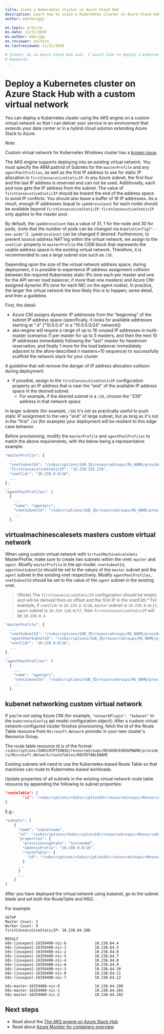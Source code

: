 ```yaml
---
title: Scale a Kubernetes cluster on Azure Stack Hub 
description: Learn how to scale a Kubernetes cluster on Azure Stack Hub.
author: mattbriggs

ms.topic: article
ms.date: 11/21/2019
ms.author: mabrigg
ms.reviewer: waltero
ms.lastreviewed: 11/21/2019

# Intent: As an Azure Stack Hub user, I would like to deploy a Kubernetes cluster using the AKS engine on a custom virtual network so that I can deliver my service in an environment that extends my data center or in a hybrid cloud solution with my cluster in Azure Stack and Azure.
# Keywords: 
---
```


# Deploy a Kubernetes cluster on Azure Stack Hub with a custom virtual network

You can deploy a Kubernetes cluster using the AKS engine on a custom virtual network so that I can deliver your service in an environment that extends your data center or in a hybrid cloud solution extending Azure Stack to Azure.

> [!Note]  
> Custom virtual network for Kubernetes Windows cluster has a [known issue](https://github.com/Azure/aks-engine/issues/371).

The AKS engine supports deploying into an existing virtual network. You must specify the ARM path/id of Subnets for the `masterProfile` and  any `agentPoolProfiles`, as well as the first IP address to use for static IP allocation in `firstConsecutiveStaticIP`. In any Azure subnet, the first four and the last IP address is reserved and can not be used. Additionally, each pod now gets the IP address from the subnet. The value of `firstConsecutiveStaticIP` should be toward the end of the address space to avoid IP conflicts. You should also leave a buffer of 16 IP addresses. As a result, enough IP addresses (equal to `ipAddressCount` for each node) should be available beyond `firstConsecutiveStaticIP`. `firstConsecutiveStaticIP` only applies to the master pool. 

By default, the `ipAddressCount` has a value of 31, 1 for the node and 30 for pods, (note that the number of pods can be changed via `KubeletConfig["--max-pods"]`). `ipAddressCount` can be changed if desired. Furthermore, to prevent source address NAT'ing within the virtual network, we assign to the `vnetCidr` property in `masterProfile` the CIDR block that represents the usable address space in the existing virtual network. Therefore, it is recommended to use a large subnet size such as `/16`.

Depending upon the size of the virtual network address space, during deployment, it is possible to experience IP address assignment collision between the required Kubernetes static IPs (one each per master and one for the API server load balancer, if more than one masters) and Azure CNI-assigned dynamic IPs (one for each NIC on the agent nodes). In practice, the larger the virtual network the less likely this is to happen; some detail, and then a guideline.

First, the detail:

- Azure CNI assigns dynamic IP addresses from the "beginning" of the subnet IP address space (specifically, it looks for available addresses starting at ".4" ["10.0.0.4" in a "10.0.0.0/24" network])
- aks-engine will require a range of up to 16 unused IP addresses in multi-master scenarios (1 per master for up to 5 masters, and then the next 10 IP addresses immediately following the "last" master for headroom reservation, and finally 1 more for the load balancer immediately adjacent to the afore-described _n_ masters+10 sequence) to successfully scaffold the network stack for your cluster

A guideline that will remove the danger of IP address allocation collision during deployment:

- If possible, assign to the `firstConsecutiveStaticIP` configuration property an IP address that is near the "end" of the available IP address space in the desired  subnet.
  - For example, if the desired subnet is a `/24`, choose the "239" address in that network space

In larger subnets (for example, `/16`) it's not as practically useful to push static IP assignment to the very "end" of large subnet, but as long as it's not in the "first" `/24` (for example) your deployment will be resilient to this edge case behavior.

Before provisioning, modify the `masterProfile` and `agentPoolProfiles` to match the above requirements, with the below being a representative example:

```js
"masterProfile": {
  ...
  "vnetSubnetId": "/subscriptions/SUB_ID/resourceGroups/RG_NAME/providers/Microsoft.Network/virtualNetworks/VNET_NAME/subnets/MASTER_SUBNET_NAME",
  "firstConsecutiveStaticIP": "10.239.255.239",
  "vnetCidr": "10.239.0.0/16",
  ...
},
...
"agentPoolProfiles": [
  {
    ...
    "name": "agentpri",
    "vnetSubnetId": "/subscriptions/SUB_ID/resourceGroups/RG_NAME/providers/Microsoft.Network/virtualNetworks/VNET_NAME/subnets/AGENT_SUBNET_NAME",
    ...
  },
```

## virtualmachinescalesets masters custom virtual network

When using custom virtual network with `VirtualMachineScaleSets` MasterProfile, make sure to create two subnets within the vnet: `master` and `agent`.
Modify `masterProfile` in the api model, `vnetSubnetId`, `agentVnetSubnetId` should be set to the values of the `master` subnet and the `agent` subnet in the existing vnet respectively.
Modify `agentPoolProfiles`, `vnetSubnetId` should be set to the value of the `agent` subnet in the existing vnet.

> ![Note]
> The `firstConsecutiveStaticIP` configuration should be empty and will be derived from an offset and the first IP in the vnetCidr.*
For example, if `vnetCidr` is `10.239.0.0/16`, `master` subnet is `10.239.0.0/17`, `agent` subnet is `10.239.128.0/17`, then `firstConsecutiveStaticIP` will be `10.239.0.4`.

```js
"masterProfile": {
  ...
  "vnetSubnetId": "/subscriptions/SUB_ID/resourceGroups/RG_NAME/providers/Microsoft.Network/virtualNetworks/VNET_NAME/subnets/MASTER_SUBNET_NAME",
  "agentVnetSubnetId": "/subscriptions/SUB_ID/resourceGroups/RG_NAME/providers/Microsoft.Network/virtualNetworks/VNET_NAME/subnets/AGENT_SUBNET_NAME",
  "vnetCidr": "10.239.0.0/16",
  ...
},
...
"agentPoolProfiles": [
  {
    ...
    "name": "agentpri",
    "vnetSubnetId": "/subscriptions/SUB_ID/resourceGroups/RG_NAME/providers/Microsoft.Network/virtualNetworks/VNET_NAME/subnets/AGENT_SUBNET_NAME",
    ...
  },
```

## kubenet networking custom virtual network

If you're *not* using Azure CNI (for example, `"networkPlugin": "kubenet"` in the `kubernetesConfig` api model configuration object): After a custom virtual network-configured cluster finishes provisioning, fetch the id of the Route Table resource from `Microsoft.Network` provider in your new cluster's Resource Group.

The route table resource id is of the format: `/subscriptions/SUBSCRIPTIONID/resourceGroups/RESOURCEGROUPNAME/providers/Microsoft.Network/routeTables/ROUTETABLENAME`

Existing subnets will need to use the Kubernetes-based Route Table so that machines can route to Kubernetes-based workloads.

Update properties of all subnets in the existing virtual network route table resource by appending the following to subnet properties:

```json
"routeTable": {
        "id": "/subscriptions/<SubscriptionId>/resourceGroups/<ResourceGroupName>/providers/Microsoft.Network/routeTables/k8s-master-<SOMEID>-routetable>"
}
```

E.g.:

```js
"subnets": [
    {
      "name": "subnetname",
      "id": "/subscriptions/<SubscriptionId>/resourceGroups/<ResourceGroupName>/providers/Microsoft.Network/virtualNetworks/<VirtualNetworkName>/subnets/<SubnetName>",
      "properties": {
        "provisioningState": "Succeeded",
        "addressPrefix": "10.240.0.0/16",
        "routeTable": {
          "id": "/subscriptions/<SubscriptionId>/resourceGroups/<ResourceGroupName>/providers/Microsoft.Network/routeTables/k8s-master-<SOMEID>-routetable"
        }
      ...
      }
      ...
    }
]
```

After you have deployed the virtual network using kubenet, go to the subnet blade and set both the RouteTable and NSG.

For example:

```text  
SETUP
Master Count: 3
Worker Count: 9
firstConsecutiveStaticIP: 10.238.64.200

RESULT
k8s-linuxpool-16359400-nic-8             10.238.64.4
k8s-linuxpool-16359400-nic-1             10.238.64.5
k8s-linuxpool-16359400-nic-2             10.238.64.6
k8s-linuxpool-16359400-nic-5             10.238.64.7
k8s-linuxpool-16359400-nic-4             10.238.64.8
k8s-linuxpool-16359400-nic-6             10.238.64.9
k8s-linuxpool-16359400-nic-3             10.238.64.10
k8s-linuxpool-16359400-nic-0             10.238.64.11
k8s-linuxpool-16359400-nic-7             10.238.64.12
 
k8s-master-16359400-nic-0                10.238.64.200
k8s-master-16359400-nic-1                10.238.64.201
k8s-master-16359400-nic-2                10.238.64.202
```

## Next steps

- Read about the [The AKS engine on Azure Stack Hub](azure-stack-kubernetes-aks-engine-overview.md)  
- Read about [Azure Monitor for containers overview](https://docs.microsoft.com/azure/azure-monitor/insights/container-insights-overview)